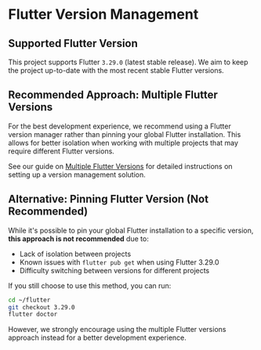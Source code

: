 # Flutter Version Management

## Supported Flutter Version

This project supports Flutter `3.29.0` (latest stable release). We aim to keep the project up-to-date with the most recent stable Flutter versions.

## Recommended Approach: Multiple Flutter Versions

For the best development experience, we recommend using a Flutter version manager rather than pinning your global Flutter installation. This allows for better isolation when working with multiple projects that may require different Flutter versions.

See our guide on [Multiple Flutter Versions](MULTIPLE_FLUTTER_VERSIONS.md) for detailed instructions on setting up a version management solution.

## Alternative: Pinning Flutter Version (Not Recommended)

While it's possible to pin your global Flutter installation to a specific version, **this approach is not recommended** due to:

- Lack of isolation between projects
- Known issues with `flutter pub get` when using Flutter 3.29.0
- Difficulty switching between versions for different projects

If you still choose to use this method, you can run:

```bash
cd ~/flutter
git checkout 3.29.0
flutter doctor
```

However, we strongly encourage using the multiple Flutter versions approach instead for a better development experience.
